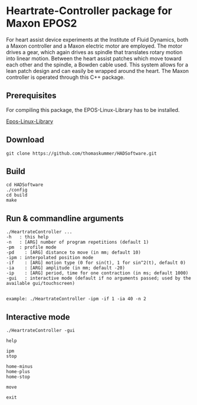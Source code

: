 # Heartrate-Controller package for Maxon EPOS2

For heart assist device experiments at the Institute of Fluid Dynamics, both a Maxon controller and a Maxon electric motor are employed. The motor drives a gear, which again drives as spindle that translates rotary motion into linear motion. Between the heart assist patches which move toward each other and the spindle, a Bowden cable used. This system allows for a lean patch design and can easily be wrapped around the heart. The Maxon controller is operated through this C++ package.

## Prerequisites

For compiling this package, the EPOS-Linux-Library has to be installed. 

[Epos-Linux-Library](https://www.maxonmotor.com/maxon/view/product/control/Positionierung/375711)


## Download

```
git clone https://github.com/thomaskummer/HADSoftware.git
```

## Build

```
cd HADSoftware
./config
cd build
make
```

## Run & commandline arguments

```
./HeartrateController ...
-h   : this help
-n   : [ARG] number of program repetitions (default 1)
-pm  : profile mode
-pd    : [ARG] distance to move (in mm; default 10)
-ipm : interpolated position mode
-if    : [ARG] motion type (0 for sin(t), 1 for sin^2(t), default 0)
-ia    : [ARG] amplitude (in mm; default -20)
-ip    : [ARG] period, time for one contraction (in ms; default 1000)
-gui   : interactive mode (default if no arguments passed; used by the available gui/touchscreen)
         

example: ./HeartrateController -ipm -if 1 -ia 40 -n 2
```

## Interactive mode

```
./HeartrateController -gui

help

ipm
stop

home-minus
home-plus
home-stop

move

exit


```

